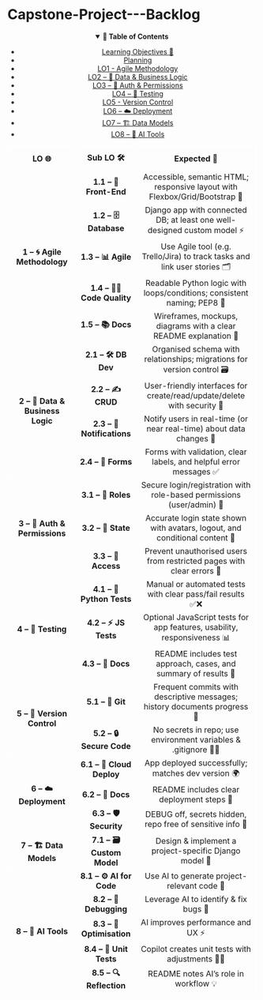 # Capstone-Project---Backlog

<details style="text-align:center;" open>
    <summary><b>📑 Table of Contents</b></summary>

- [Learning Objectives 🎯](#LO)
- [Planning](#Planning)  
- [LO1 - Agile Methodology](#lo1--agile--methodology)
- [LO2 – 🔎 Data & Business Logic](#lo2--data--business-logic)  
- [LO3 – 🔐 Auth & Permissions](#lo3--auth--permissions)  
- [LO4 – 🧪 Testing](#lo4--testing)
- [LO5 - Version Control](#lo5--version--control)
- [LO6 – ☁️ Deployment](#lo6--deployment)  
- [LO7 – 🏗️ Data Models](#lo7--data-models)  
- [LO8 – 🤖 AI Tools](#lo8--ai-tools)

</details>

<table style="border: 1px solid #fff;">
	<thead>
        <tr style="text-align:center; vertical-align:middle;">
            <th style="padding:10px; border:1px solid #fff;" id="LO">LO 🌐</th>
            <th style="padding:10px; border:1px solid #fff;">Sub LO 🛠️</th>
            <th style="padding:10px; border:1px solid #fff;">Expected 📖</th>
        </tr>
    </thead>
	<tbody>
    <!-- LO1 -->
        <tr style="text-align:center; vertical-align:middle;"id="lo1--agile--methodology">
            <td rowspan="5" style="padding:12px; border:1px solid #fff;"><b>1 – 🌀 Agile Methodology</b></td>
            <td style="border:1px solid #fff;"><b>1.1 – 🎨 Front-End</b></td>
            <td style="border:1px solid #fff;">Accessible, semantic HTML; responsive layout with Flexbox/Grid/Bootstrap 📱</td>
        </tr>
        <tr style="text-align:center; vertical-align:middle;">
            <td style="border:1px solid #fff;"><b>1.2 – 🗄️ Database</b></td>
            <td style="border:1px solid #fff;">Django app with connected DB; at least one well-designed custom model ⚡</td>
        </tr>
        <tr style="text-align:center; vertical-align:middle;">
			<td style="border:1px solid #fff;"><b>1.3 – 📊 Agile</b></td>
            <td style="border:1px solid #fff;">Use Agile tool (e.g. Trello/Jira) to track tasks and link user stories 🗂️</td>
        </tr>
		<tr style="text-align:center; vertical-align:middle;">
			<td style="border:1px solid #fff;"><b>1.4 – 🧑‍💻 Code Quality</b></td>
			<td style="border:1px solid #fff;">Readable Python logic with loops/conditions; consistent naming; PEP8 📝</td>
		</tr>
    	<tr style="text-align:center; vertical-align:middle;">
    		<td style="border:1px solid #fff;"><b>1.5 – 📚 Docs</b></td>
    		<td style="border:1px solid #fff;">Wireframes, mockups, diagrams with a clear README explanation 📘</td>
    	</tr>
    <!-- LO2 -->
    	<tr style="text-align:center; vertical-align:middle;"id="lo2--data--business-logic">
    		<td rowspan="4" style="padding:12px; border:1px solid #fff;"><b>2 – 🔎 Data & Business Logic</b></td>
			<td style="border:1px solid #fff;"><b>2.1 – 🛠️ DB Dev</b></td>
			<td style="border:1px solid #fff;">Organised schema with relationships; migrations for version control 🗃️</td>
		</tr>
		<tr style="text-align:center; vertical-align:middle;">
			<td style="border:1px solid #fff;"><b>2.2 – ✍️ CRUD</b></td>
			<td style="border:1px solid #fff;">User-friendly interfaces for create/read/update/delete with security 🔑</td>
		</tr>
		<tr style="text-align:center; vertical-align:middle;">
			<td style="border:1px solid #fff;"><b>2.3 – 🔔 Notifications</b></td>
			<td style="border:1px solid #fff;">Notify users in real-time (or near real-time) about data changes 📡</td>
		</tr>
		<tr style="text-align:center; vertical-align:middle;">
			<td style="border:1px solid #fff;"><b>2.4 – 📝 Forms</b></td>
			<td style="border:1px solid #fff;">Forms with validation, clear labels, and helpful error messages ✅</td>
		</tr>
	<!-- LO3 -->
		<tr style="text-align:center; vertical-align:middle;"id="lo3--auth--permissions">
			<td rowspan="3" style="padding:12px; border:1px solid #fff;"><b>3 – 🔐 Auth & Permissions</b></td>
			<td style="border:1px solid #fff;"><b>3.1 – 👥 Roles</b></td>
	<td style="border:1px solid #fff;">Secure login/registration with role-based permissions (user/admin) 🔑</td>
		</tr>
		<tr style="text-align:center; vertical-align:middle;">
			<td style="border:1px solid #fff;"><b>3.2 – 👤 State</b></td>
			<td style="border:1px solid #fff;">Accurate login state shown with avatars, logout, and conditional content 👀</td>
		</tr>
		<tr style="text-align:center; vertical-align:middle;">
			<td style="border:1px solid #fff;"><b>3.3 – 🚫 Access</b></td>
			<td style="border:1px solid #fff;">Prevent unauthorised users from restricted pages with clear errors 🚷</td>
		</tr>
	<!-- LO4 -->
		<tr style="text-align:center; vertical-align:middle;"id="lo4--testing">
			<td rowspan="3" style="padding:12px; border:1px solid #fff;"><b>4 – 🧪 Testing</b></td>
			<td style="border:1px solid #fff;"><b>4.1 – 🐍 Python Tests</b></td>
			<td style="border:1px solid #fff;">Manual or automated tests with clear pass/fail results ✅❌</td>
		</tr>
		<tr style="text-align:center; vertical-align:middle;">
			<td style="border:1px solid #fff;"><b>4.2 – ⚡ JS Tests</b></td>
			<td style="border:1px solid #fff;">Optional JavaScript tests for app features, usability, responsiveness 📊</td>
		</tr>
		<tr style="text-align:center; vertical-align:middle;">
			<td style="border:1px solid #fff;"><b>4.3 – 📑 Docs</b></td>
			<td style="border:1px solid #fff;">README includes test approach, cases, and summary of results 📘</td>
		</tr>
	<!-- LO5 -->
		<tr style="text-align:center; vertical-align:middle;"id="lo5--version--control">
			<td rowspan="2" style="padding:12px; border:1px solid #fff;"><b>5 – 🌿 Version Control</b></td>
			<td style="border:1px solid #fff;"><b>5.1 – 💾 Git</b></td>
			<td style="border:1px solid #fff;">Frequent commits with descriptive messages; history documents progress 📜</td>
		</tr>
		<tr style="text-align:center; vertical-align:middle;">
			<td style="border:1px solid #fff;"><b>5.2 – 🔒 Secure Code</b></td>
			<td style="border:1px solid #fff;">No secrets in repo; use environment variables & .gitignore 🚫🔑</td>
		</tr>
	<!-- LO6 -->
		<tr style="text-align:center; vertical-align:middle;"id="lo6--deployment">
			<td rowspan="3" style="padding:12px; border:1px solid #fff;"><b>6 – ☁️ Deployment</b></td>
			<td style="border:1px solid #fff;"><b>6.1 – 🚀 Cloud Deploy</b></td>
			<td style="border:1px solid #fff;">App deployed successfully; matches dev version 🌍</td>
		</tr>
		<tr style="text-align:center; vertical-align:middle;">
			<td style="border:1px solid #fff;"><b>6.2 – 📘 Docs</b></td>
			<td style="border:1px solid #fff;">README includes clear deployment steps 📝</td>
		</tr>
		<tr style="text-align:center; vertical-align:middle;">
			<td style="border:1px solid #fff;"><b>6.3 – 🛡️ Security</b></td>
			<td style="border:1px solid #fff;">DEBUG off, secrets hidden, repo free of sensitive info 🔕</td>
		</tr>
	<!-- LO7 -->
		<tr style="text-align:center; vertical-align:middle;"id="lo7--data-models">
			<td rowspan="1" style="padding:12px; border:1px solid #fff;"><b>7 – 🏗️ Data Models</b></td>
			<td style="border:1px solid #fff;"><b>7.1 – 🗃️ Custom Model</b></td>
			<td style="border:1px solid #fff;">Design & implement a project-specific Django model 🎯</td>
		</tr>
	<!-- LO8 -->
		<tr style="text-align:center; vertical-align:middle;"id="lo8--ai-tools">
			<td rowspan="5" style="padding:12px; border:1px solid #fff;"><b>8 – 🤖 AI Tools</b></td>
			<td style="border:1px solid #fff;"><b>8.1 – ⚙️ AI for Code</b></td>
			<td style="border:1px solid #fff;">Use AI to generate project-relevant code 📝</td>
		</tr>
		<tr style="text-align:center; vertical-align:middle;">
			<td style="border:1px solid #fff;"><b>8.2 – 🐞 Debugging</b></td>
			<td style="border:1px solid #fff;">Leverage AI to identify & fix bugs 🐛</td>
		</tr>
		<tr style="text-align:center; vertical-align:middle;">
			<td style="border:1px solid #fff;"><b>8.3 – 🚀 Optimisation</b></td>
			<td style="border:1px solid #fff;">AI improves performance and UX ⚡</td>
		</tr>
		<tr style="text-align:center; vertical-align:middle;">
			<td style="border:1px solid #fff;"><b>8.4 – 🧪 Unit Tests</b></td>
			<td style="border:1px solid #fff;">Copilot creates unit tests with adjustments 🧑‍🔬</td>
		</tr>
		<tr style="text-align:center; vertical-align:middle;">
			<td style="border:1px solid #fff;"><b>8.5 – 🔍 Reflection</b></td>
			<td style="border:1px solid #fff;">README notes AI’s role in workflow 💡</td>
		</tr>
	</tbody>
</table>
